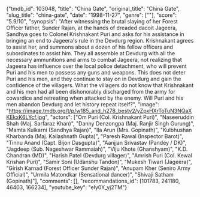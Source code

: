 {"tmdb_id": 103048, "title": "China Gate", "original_title": "China Gate", "slug_title": "china-gate", "date": "1998-11-27", "genre": [""], "score": "5.9/10", "synopsis": "After witnessing the brutal slaying of her Forest Officer father, Sunder Rajan, at the hands of dreaded dacoit Jageera, Sandhya goes to Colonel Krishnakant Puri and asks for his assistance in bringing an end to Jageera's rule in the Devdurg region. Krishnakant agrees to assist her, and summons about a dozen of his fellow officers and subordinates to assist him. They all assemble at Devdurg with all the necessary ammunitions and arms to combat Jageera, not realizing that Jageera has influence over the local police detachment, who will prevent Puri and his men to possess any guns and weapons. This does not deter Puri and his men, and they continue to stay on in Devdurg and gain the confidence of the villagers. What the villagers do not know that Krishnakant and his men had all been dishonorably discharged from the army for cowardice and retreating when attacked by the enemy. Will Puri and his men abandon Devdurg and let history repeat itself?", "image": "https://image.tmdb.org/t/p/w185_and_h278_bestv2/yZpxHXrToTuN3NQaXKEkxK6LYcf.jpg", "actors": ["Om Puri (Col. Krishnakant Puri)", "Naseeruddin Shah (Maj. Sarfaraz Khan)", "Danny Denzongpa (Maj. Ranjir Singh Gurung)", "Mamta Kulkarni (Sandhya Rajan)", "Ila Arun (Mrs. Gopinath)", "Kulbhushan Kharbanda (Maj. Kailashnath Gupta)", "Paresh Rawal (Inspector Barot)", "Tinnu Anand (Capt. Bijon Dasgupta)", "Aanjjan Srivastav (Pandey / DK)", "Jagdeep (Sub. Nageshwar Rammaiah)", "Viju Khote (Ghanshyam)", "K.D. Chandran (MD)", "Harish Patel (Devdurg villager)", "Amrish Puri (Col. Kewal Krishan Puri)", "Samir Soni (Udanshu Tandon)", "Mukesh Tiwari (Jageera)", "Girish Karnad (Forest Officer Sunder Rajan)", "Anupam Kher (Seniro Army Official)", "Urmila Matondkar (Sensational dancer)", "Shivaji Satham (Gopinath)"], "comments": [], "recommandations_id": [101783, 241180, 46403, 166234], "youtube_key": "eIy0Y_yj2TM"}